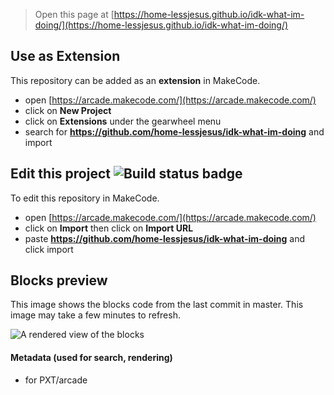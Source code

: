  


> Open this page at [https://home-lessjesus.github.io/idk-what-im-doing/](https://home-lessjesus.github.io/idk-what-im-doing/)

## Use as Extension

This repository can be added as an **extension** in MakeCode.

* open [https://arcade.makecode.com/](https://arcade.makecode.com/)
* click on **New Project**
* click on **Extensions** under the gearwheel menu
* search for **https://github.com/home-lessjesus/idk-what-im-doing** and import

## Edit this project ![Build status badge](https://github.com/home-lessjesus/idk-what-im-doing/workflows/MakeCode/badge.svg)

To edit this repository in MakeCode.

* open [https://arcade.makecode.com/](https://arcade.makecode.com/)
* click on **Import** then click on **Import URL**
* paste **https://github.com/home-lessjesus/idk-what-im-doing** and click import

## Blocks preview

This image shows the blocks code from the last commit in master.
This image may take a few minutes to refresh.

![A rendered view of the blocks](https://github.com/home-lessjesus/idk-what-im-doing/raw/master/.github/makecode/blocks.png)

#### Metadata (used for search, rendering)

* for PXT/arcade
<script src="https://makecode.com/gh-pages-embed.js"></script><script>makeCodeRender("{{ site.makecode.home_url }}", "{{ site.github.owner_name }}/{{ site.github.repository_name }}");</script>
